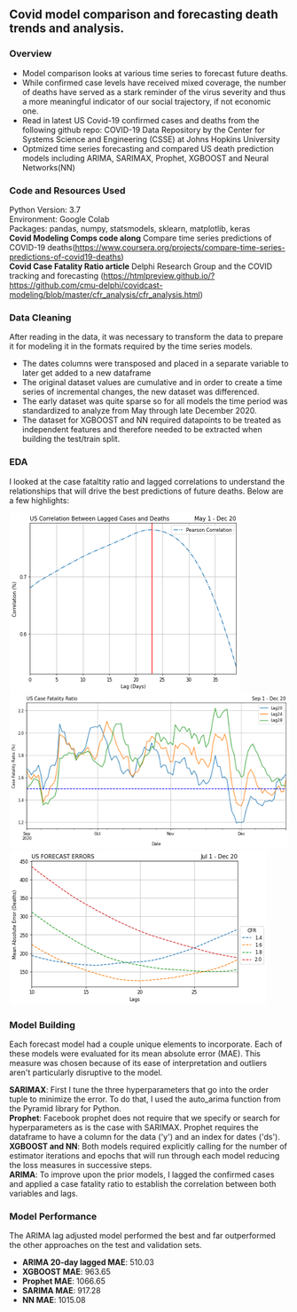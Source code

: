 
## Covid model comparison and forecasting death trends and analysis. 
### Overview

* Model comparison looks at various time series to forecast future deaths.  
* While confirmed case levels have received mixed coverage, the number of deaths have served as a stark reminder of the virus severity and thus a more meaningful indicator of our social trajectory, if not economic one.
* Read in latest US Covid-19 confirmed cases and deaths from the following github repo:  COVID-19 Data Repository by the Center for Systems Science and Engineering (CSSE) at Johns Hopkins University
* Optmized time series forecasting and compared US death prediction models including ARIMA, SARIMAX, Prophet, XGBOOST and Neural Networks(NN)

### Code and Resources Used
Python Version: 3.7  
Environment: Google Colab  
Packages: pandas, numpy, statsmodels, sklearn, matplotlib, keras  
**Covid Modeling Comps code along** Compare time series predictions of COVID-19 deaths(https://www.coursera.org/projects/compare-time-series-predictions-of-covid19-deaths)  
**Covid Case Fatality Ratio article** Delphi Research Group and the COVID tracking and forecasting (https://htmlpreview.github.io/?https://github.com/cmu-delphi/covidcast-modeling/blob/master/cfr_analysis/cfr_analysis.html)

### Data Cleaning
After reading in the data, it was necessary to transform the data to prepare it for modeling it in the formats required by the time series models.
* The dates columns were transposed and placed in a separate variable to later get added to a new dataframe
* The original dataset values are cumulative and in order to create a time series of incremental changes, the new dataset was differenced.
* The early dataset was quite sparse so for all models the time period was standardized to analyze from May through late December 2020.
* The dataset for XGBOOST and NN required datapoints to be treated as independent features and therefore needed to be extracted when building the test/train split.

### EDA
I looked at the case fataltity ratio and lagged correlations to understand the relationships that will drive the best predictions of future deaths.  Below are a few highlights:

![alt text](images/correlation_lags.png)
![alt text](images/cfr_lag_trends.png)
![alt text](images/cfr_forecast_errors.png)

### Model Building
Each forecast model had a couple unique elements to incorporate.  Each of these models were evaluated for its mean absolute error (MAE).  This measure was chosen because of its ease of interpretation and outliers aren't particularly disruptive to the model.

**SARIMAX**: First I tune the three hyperparameters that go into the order tuple to minimize the error. To do that, I used the auto_arima function from the Pyramid library for Python.  
**Prophet**: Facebook prophet does not require that we specify or search for hyperparameters as is the case with SARIMAX. Prophet requires the dataframe to have a column for the data ('y') and an index for dates ('ds').  
**XGBOOST and NN**: Both models required explicitly calling for the number of estimator iterations and epochs that will run through each model reducing the loss measures in successive steps.  
**ARIMA**: To improve upon the prior models, I lagged the confirmed cases and applied a case fatality ratio to establish the correlation between both variables and lags.  

### Model Performance
The ARIMA lag adjusted model performed the best and far outperformed the other approaches on the test and validation sets.
* **ARIMA 20-day lagged MAE**:  510.03
* **XGBOOST MAE**:  963.65
* **Prophet MAE**: 1066.65
* **SARIMA MAE**:  917.28
* **NN MAE**:  1015.08

